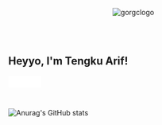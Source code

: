 <p align="center">
  <img src="https://gorgcimage.sgp1.digitaloceanspaces.com/Purple%20and%20White%20Gaming%20Logo.gif" alt="gorgclogo" width="400px">
</p>
<br/>
<br/>

## Heyyo, I'm Tengku Arif!

<a href="https://www.linkedin.com/in/tengku-arif-tengku-mohd-22ba4520a" target="_blank"><img align="left" alt="Aakarsh B | LinkedIn" width="22px" src="https://github.com/Aakarsh-B/trying-repos/blob/master/linkedin.svg" />
<a href="https://www.instagram.com/_tg.arif" target="_blank"><img align="left" alt="Aakarsh B | Instagram" width="22px" src="https://github.com/Aakarsh-B/trying-repos/blob/master/insta.svg" />
<a href="https://dev.to/tg_arif" target="_blank"><img align="left" alt="dev to aakarsh" width="22px" src="https://github.com/Aakarsh-B/trying-repos/blob/master/dev-badge.svg" /></a>

<br />
<br />
<br />

![Anurag's GitHub stats](https://github-readme-stats.vercel.app/api?username=gorgc&show_icons=true&theme=dark)

